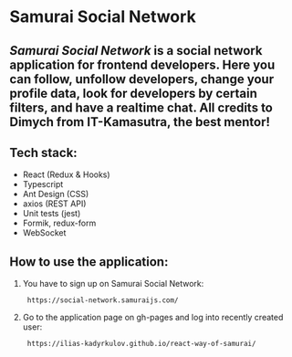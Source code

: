 # Samurai Social Network

## _Samurai Social Network_ is a social network application for frontend developers. Here you can follow, unfollow developers, change your profile data, look for developers by certain filters, and have a realtime chat. All credits to Dimych from IT-Kamasutra, the best mentor!

## Tech stack:
+ React (Redux & Hooks)
+ Typescript
+ Ant Design (CSS)
+ axios (REST API)
+ Unit tests (jest)
+ Formik, redux-form
+ WebSocket

## How to use the application:
1) You have to sign up on Samurai Social Network:

        https://social-network.samuraijs.com/

2) Go to the application page on gh-pages and log into recently created user:

        https://ilias-kadyrkulov.github.io/react-way-of-samurai/
